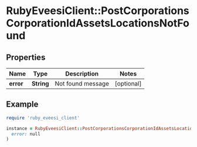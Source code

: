# RubyEveesiClient::PostCorporationsCorporationIdAssetsLocationsNotFound

## Properties

| Name | Type | Description | Notes |
| ---- | ---- | ----------- | ----- |
| **error** | **String** | Not found message | [optional] |

## Example

```ruby
require 'ruby_eveesi_client'

instance = RubyEveesiClient::PostCorporationsCorporationIdAssetsLocationsNotFound.new(
  error: null
)
```

